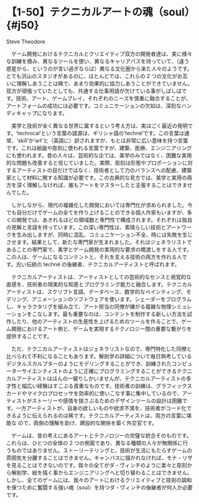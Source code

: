 # 【1-50】テクニカルアートの魂（soul）{#j50}

<div class="author">Steve Theodore</div>

　ゲーム開発におけるテクニカルとクリエイティブ双方の開発者達は、実に様々な訓練を積み、異なるツールを使い、異なるキャリアパスを持っていて、（違う惑星から、というのが言い過ぎならば）異なる文化圏から来た人々のようです。とても沢山のスタジオがあるのに、ほとんどでは、これらの 2 つの文化がお互いに理解しあうことは稀で、あまり効果的に協力しあうことができていません。双方が頑張っていたとしても、共通する仕事用語が欠けている事がしばしばです。技術、アート、ゲームプレイ、それぞれのニーズを慎重に融合することが、アートフォームの成功には必要です。コミュニケーションの欠如は、深刻なハンディキャップになります。

　美学と技術が全く異なる世界に属するという考え方は、実はごく最近の発明です。‘technical’という言葉の語源は、ギリシャ語の‘techné’です。この言葉は通常、‘skill’か‘art’と（英語に）訳されますが、もとは非常に広い意味を持つ言葉です。これは絵画や彫刻に使われる言葉ですが、建築、医療、エンジニアリングにも使われます。昔の人々は、芸術的な企ては、美学のみではなく、困難な実用的な問題も改善すると信じていました。実際、彫刻は形態やプロポーションに対するアーティストの目だけではなく、技術者として力のバランスへの配慮、建築家として材料に関する知識が必要です。この古典的な見方では、美学と実用の両方を深く理解しなければ、誰もアートをマスターしたと主張することはできませんでした。

　しかしながら、現代の複雑化した開発においては専門化が求められました。今でも自分だけでゲームの全てを作り上げることのできる個人作家もいますが、多くの開発では、あきれるほどの領域数と専門性で構成されます。それぞれは独自の見解と言語を持っています。この深い専門性は、素晴らしい技術とアートワークを生み出しますが、同時に混乱、コミュニケーション不全、時には失敗を生じさせます。結果として、新たな専門家が生まれました。それはジェネラリストであることの専門家で、美学とゲーム開発の実用的な要求の橋渡しをする人です。この人は、ゲームになるコンテントと、それを支える技術の両方を作れる人です。古い伝統の techné の後継者、テクニカルアーティストと呼ばれます。

　テクニカルアーティストは、アーティストとしての芸術的なセンスと視覚的な直感を、技術者の現実的な知恵とプログラミング能力と融合します。テクニカルアーティストは、スクリプト言語、データベース、数学的なペインティング、モデリング、アニメーションのソフトウェアを使います。シェーダーをプログラムし、キャラクタリグを組み立て、アート担当の同僚が嫌がる複雑な物理シミュレーションをこなします。最も重要なのは、コンテントを制作する新しい方法を試作したり、他のアーティストの生産性を上げるためのツールを作ることで、ゲーム開発におけるアート側と、ゲームを実現するテクノロジー間の重要な繋がりを提供することです。

　ただ、テクニカルアーティストはジェネラリストなので、専門特化した同僚と比べられて不利になることもあります。解剖学の詳細について毎日熟考しているデジタルスカルプターのようにモデリングすることができ、訓練されたコンピューターサイエンティストのように正確にプログラミングすることができるテクニカルアーティストはほんの一握りしかいませんが、テクニカルアーティストの多才性と幅広い経験はすこぶる貴重なものです。技術者の訓練は、グラフィックスカードやマイクロプロセッサを効率的に使いこなす事に集中しているので、アーティストがストーリーや感情を揺さぶるためのデザインツールの設計は困難です。一方アーティストが、自身の欲しいものや欲求不満を、技術者がコード化できるように伝えられるのは稀です。テクニカルアーティストは、両方の言葉に堪能な ので、両側の理解を助け、建設的な関係を築く外交官です。

　ゲームは、昔の考えにあるアートとテクノロジーの完璧な統合そのものです。これらは、ひとつの全体の 2 つの側面であり、異なる種類の人々が無関係に行うものではありません。ストーリーテリングと、技術が生活にもたらすゲームの雰囲気を分離することはできません。キャンバスに描かれなければ、モナ・リザを見ることはできないのです。我々の全てがダ・ヴィンチのように楽々と彫刻から解剖学、絵を描く事からエンジニアリングへと切り替わることはできません。しかし、全てのゲームには、我々のアートにおけるクリエイティブと技術の調和を保つために奮闘する強い魂（soul）を持つダ・ヴィンチの後継者が何人か必要です。
